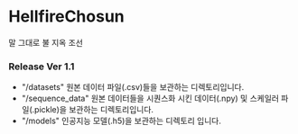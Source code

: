 # HellfireChosun
말 그대로 불 지옥 조선

### Release Ver 1.1
 - "/datasets"
   원본 데이터 파일(.csv)들을 보관하는 디렉토리입니다.
 - "/sequence_data"
   원본 데이터들을 시퀀스화 시킨 데이터(.npy) 및 스케일러 파일(.pickle)을 보관하는 디렉토리입니다.
 - "/models"
   인공지능 모델(.h5)을 보관하는 디렉토리 입니다.
